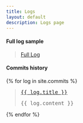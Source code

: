 ```yaml
---
title: Logs
layout: default
description: Logs page
---
```


#### Full log sample
>
>
> [Full Log](https://pipelines.actions.githubusercontent.com/B0iX3XlXLjWEUWy8fY5mBsUL1n0pSEVWkFgb2eSCz6FFlve1a0/_apis/pipelines/1/runs/315/signedlogcontent/3?urlExpires=2021-01-15T08%3A58%3A54.3148847Z&urlSigningMethod=HMACV1&urlSignature=uF9W63mH7FAjWifutUrYxTSDmttC2oKn5WrzCwRtcIw%3D)
>
>


#### Commits history
{% for log in site.commits %}
>
> <pre><a href="{{ log.url | prepend: site.baseurl }}">{{ log.title }}</a></pre>
> <pre>{{ log.content }}</pre>
>
{% endfor %}
